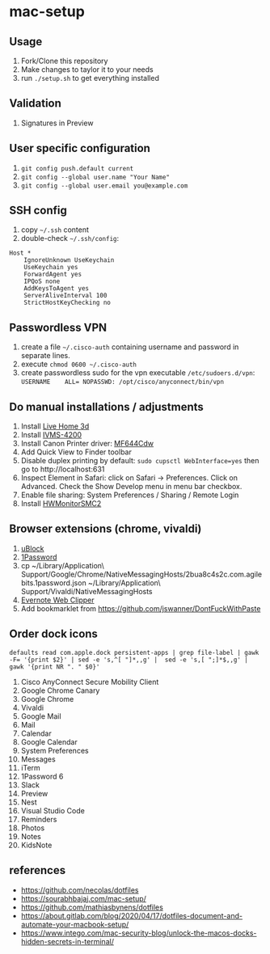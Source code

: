 # mac-setup

## Usage
1. Fork/Clone this repository
1. Make changes to taylor it to your needs
1. run `./setup.sh` to get everything installed

## Validation
1. Signatures in Preview

## User specific configuration

1. `git config push.default current`
1. `git config --global user.name "Your Name"`
1. `git config --global user.email you@example.com`

## SSH config
1. copy `~/.ssh` content
1. double-check `~/.ssh/config`:
```
Host *
    IgnoreUnknown UseKeychain
    UseKeychain yes
    ForwardAgent yes
    IPQoS none
    AddKeysToAgent yes
    ServerAliveInterval 100
    StrictHostKeyChecking no
```

## Passwordless VPN
1. create a file `~/.cisco-auth` containing username and password in separate lines.
1. execute `chmod 0600 ~/.cisco-auth`
1. create passwordless sudo for the vpn executable `/etc/sudoers.d/vpn`:
        `USERNAME    ALL= NOPASSWD: /opt/cisco/anyconnect/bin/vpn`

## Do manual installations / adjustments
1. Install [Live Home 3d](http://belightsoft.s3.amazonaws.com/basket/LiveHome3DPro.dmg)
1. Install [IVMS-4200](https://us.hikvision.com/en/products/logiciel/ivms-4200-series/free-client-software-hikvision-devices-ivms-4200-macos)
1. Install Canon Printer driver: [MF644Cdw](https://www.usa.canon.com/internet/portal/us/home/support/details/printers/color-laser/color-imageclass-mf644cdw/?cm_sp=CSO-_-PFListing-_-MF644Cdw?tab=drivers_downloads)
1. Add Quick View to Finder toolbar
1. Disable duplex printing by default: `sudo cupsctl WebInterface=yes` then go to http://localhost:631
1. Inspect Element in Safari: click on Safari -> Preferences. Click on Advanced. Check the Show Develop menu in menu bar checkbox.
1. Enable file sharing: System Preferences / Sharing / Remote Login
1. Install [HWMonitorSMC2](https://github.com/CloverHackyColor/HWMonitorSMC2)

## Browser extensions (chrome, vivaldi)
1. [uBlock](https://chrome.google.com/webstore/detail/ublock-origin/cjpalhdlnbpafiamejdnhcphjbkeiagm/related?hl=en)
1. [1Password](https://chrome.google.com/webstore/detail/1password-extension-deskt/aomjjhallfgjeglblehebfpbcfeobpgk?hl=en)
1. cp ~/Library/Application\ Support/Google/Chrome/NativeMessagingHosts/2bua8c4s2c.com.agilebits.1password.json ~/Library/Application\ Support/Vivaldi/NativeMessagingHosts
1. [Evernote Web Clipper](https://chrome.google.com/webstore/detail/evernote-web-clipper/pioclpoplcdbaefihamjohnefbikjilc?hl=en)
1. Add bookmarklet from https://github.com/jswanner/DontFuckWithPaste

## Order dock icons
`defaults read com.apple.dock persistent-apps | grep file-label | gawk -F= '{print $2}' | sed -e 's,^[ "]*,,g' |  sed -e 's,[ ";]*$,,g' | gawk '{print NR ". " $0}'`

1. Cisco AnyConnect Secure Mobility Client
1. Google Chrome Canary
1. Google Chrome
1. Vivaldi
1. Google Mail
1. Mail
1. Calendar
1. Google Calendar
1. System Preferences
1. Messages
1. iTerm
1. 1Password 6
1. Slack
1. Preview
1. Nest
1. Visual Studio Code
1. Reminders
1. Photos
1. Notes
1. KidsNote

## references
* https://github.com/necolas/dotfiles
* https://sourabhbajaj.com/mac-setup/
* https://github.com/mathiasbynens/dotfiles
* https://about.gitlab.com/blog/2020/04/17/dotfiles-document-and-automate-your-macbook-setup/
* https://www.intego.com/mac-security-blog/unlock-the-macos-docks-hidden-secrets-in-terminal/
